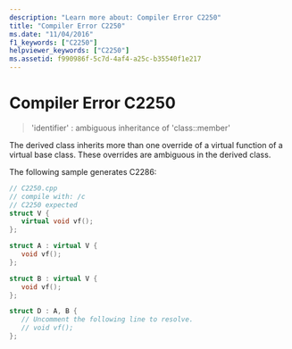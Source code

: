 ```yaml
---
description: "Learn more about: Compiler Error C2250"
title: "Compiler Error C2250"
ms.date: "11/04/2016"
f1_keywords: ["C2250"]
helpviewer_keywords: ["C2250"]
ms.assetid: f990986f-5c7d-4af4-a25c-b35540f1e217
---
```

# Compiler Error C2250

> 'identifier' : ambiguous inheritance of 'class::member'

The derived class inherits more than one override of a virtual function of a virtual base class. These overrides are ambiguous in the derived class.

The following sample generates C2286:

```cpp
// C2250.cpp
// compile with: /c
// C2250 expected
struct V {
   virtual void vf();
};

struct A : virtual V {
   void vf();
};

struct B : virtual V {
   void vf();
};

struct D : A, B {
   // Uncomment the following line to resolve.
   // void vf();
};
```
